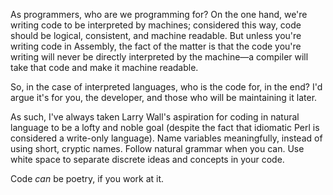 

As programmers, who are we programming for? On the one hand, we're writing code to be interpreted by machines;
considered this way, code should be logical, consistent, and machine readable. But unless you're writing code
in Assembly, the fact of the matter is that the code you're writing will never be directly interpreted by the
machine—a compiler will take that code and make it machine readable.

So, in the case of interpreted languages, who is the code for, in the end? I'd argue it's for you, the
developer, and those who will be maintaining it later.

As such, I've always taken Larry Wall's aspiration for coding in natural language to be a lofty and noble goal
(despite the fact that idiomatic Perl is considered a write-only language). Name variables meaningfully,
instead of using short, cryptic names. Follow natural grammar when you can. Use white space to separate
discrete ideas and concepts in your code.

Code *can* be poetry, if you work at it.